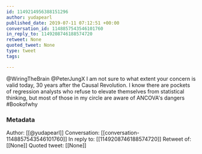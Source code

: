```yaml
---
id: 1149214956388151296
author: yudapearl
published_date: 2019-07-11 07:12:51 +00:00
conversation_id: 1148857543546101760
in_reply_to: 1149208746188574720
retweet: None
quoted_tweet: None
type: tweet
tags:

---
```


@WiringTheBrain @PeterJungX I am not sure to what extent your concern is valid today, 30 years after the Causal Revolution. I know there are pockets of regression analysts who refuse to elevate themselves from statistical thinking, but most of those in my circle are aware of ANCOVA's dangers #Bookofwhy

### Metadata

Author: [[@yudapearl]]
Conversation: [[conversation-1148857543546101760]]
In reply to: [[1149208746188574720]]
Retweet of: [[None]]
Quoted tweet: [[None]]
